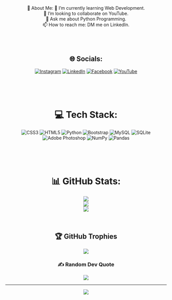 <div align = "center">
 💫 About Me:
🌱 I’m currently learning Web Development.<br>👯 I’m looking to collaborate on YouTube.<br>💬 Ask me about Python Programming.<br>📫 How to reach me: DM me on LinkedIn.<br><br><br><br>


## 🌐 Socials:<br>
[![Instagram](https://img.shields.io/badge/Instagram-%23E4405F.svg?logo=Instagram&logoColor=white)](https://instagram.com/srikanth_4441)
  [![LinkedIn](https://img.shields.io/badge/LinkedIn-%230077B5.svg?logo=linkedin&logoColor=white)](https://linkedin.com/in/kongala-srikanth-77568b19a)
  [![Facebook](https://img.shields.io/badge/Facebook-%231877F2.svg?logo=Facebook&logoColor=white)](https://facebook.com/people/Srikanth-Yadav/100010482063966/?mibextid=ZbWKwL) 
  [![YouTube](https://img.shields.io/badge/YouTube-%23FF0000.svg?logo=YouTube&logoColor=white)](https://youtube.com/@technicalsrikanth) 
<br><br><br><br><br>
# 💻 Tech Stack:<br>
![CSS3](https://img.shields.io/badge/css3-%231572B6.svg?style=for-the-badge&logo=css3&logoColor=white) ![HTML5](https://img.shields.io/badge/html5-%23E34F26.svg?style=for-the-badge&logo=html5&logoColor=white) ![Python](https://img.shields.io/badge/python-3670A0?style=for-the-badge&logo=python&logoColor=ffdd54) ![Bootstrap](https://img.shields.io/badge/bootstrap-%23563D7C.svg?style=for-the-badge&logo=bootstrap&logoColor=white) ![MySQL](https://img.shields.io/badge/mysql-%2300f.svg?style=for-the-badge&logo=mysql&logoColor=white) ![SQLite](https://img.shields.io/badge/sqlite-%2307405e.svg?style=for-the-badge&logo=sqlite&logoColor=white) ![Adobe Photoshop](https://img.shields.io/badge/adobephotoshop-%2331A8FF.svg?style=for-the-badge&logo=adobephotoshop&logoColor=white) ![NumPy](https://img.shields.io/badge/numpy-%23013243.svg?style=for-the-badge&logo=numpy&logoColor=white) ![Pandas](https://img.shields.io/badge/pandas-%23150458.svg?style=for-the-badge&logo=pandas&logoColor=white)
  <br><br><br><br><br>
# 📊 GitHub Stats:<br>
![](https://github-readme-stats.vercel.app/api?username=Kongala-Srikanth&theme=highcontrast&hide_border=true&include_all_commits=true&count_private=true)<br/>
![](https://github-readme-streak-stats.herokuapp.com/?user=Kongala-Srikanth&theme=highcontrast&hide_border=true)<br/>
![](https://github-readme-stats.vercel.app/api/top-langs/?username=Kongala-Srikanth&theme=highcontrast&hide_border=true&include_all_commits=true&count_private=true&layout=compact)
<br><br><br>
## 🏆 GitHub Trophies
![](https://github-profile-trophy.vercel.app/?username=Kongala-Srikanth&theme=radical&no-frame=true&no-bg=true&margin-w=4)

### ✍️ Random Dev Quote
![](https://quotes-github-readme.vercel.app/api?type=horizontal&theme=gruvbox)

---
[![](https://visitcount.itsvg.in/api?id=Kongala-Srikanth&icon=7&color=6)](https://visitcount.itsvg.in)
  </div

<!-- Proudly created with GPRM ( https://gprm.itsvg.in ) -->
